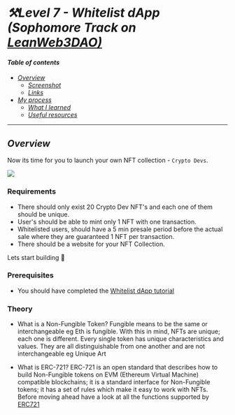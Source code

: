 # *⚒Level 7 - Whitelist dApp (Sophomore Track on [LeanWeb3DAO)](https://www.learnweb3.io/)*

#### _Table of contents_

- [_Overview_](#overview)
  - [_Screenshot_](#screenshot)
  - [_Links_](#links)
- [_My process_](#my-process)
  - [_What I learned_](#what-i-learned)
  - [_Useful resources_](#useful-resources)

-----
## _Overview_

Now its time for you to launch your own NFT collection - `Crypto Devs`.

![](https://i.imgur.com/fVxV66f.png)

### Requirements

- There should only exist 20 Crypto Dev NFT's and each one of them should be unique.
- User's should be able to mint only 1 NFT with one transaction.
- Whitelisted users, should have a 5 min presale period before the actual sale where they are guaranteed 1 NFT per transaction.
- There should be a website for your NFT Collection.

Lets start building 🚀

### Prerequisites

- You should have completed the [Whitelist dApp tutorial](https://github.com/LearnWeb3DAO/Whitelist-Dapp)

### Theory

- What is a Non-Fungible Token?
  Fungible means to be the same or interchangeable eg Eth is fungible. With this in mind, NFTs are unique; each one is different. Every single token has unique characteristics and values. They are all distinguishable from one another and are not interchangeable eg Unique Art

- What is ERC-721?
  ERC-721 is an open standard that describes how to build Non-Fungible tokens on EVM (Ethereum Virtual Machine) compatible blockchains; it is a standard interface for Non-Fungible tokens; it has a set of rules which make it easy to work with NFTs. Before moving ahead have a look at all the functions supported by [ERC721](https://docs.openzeppelin.com/contracts/3.x/api/token/erc721)
